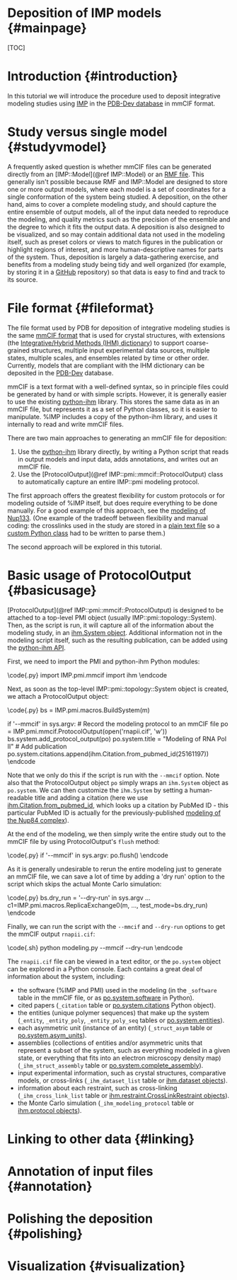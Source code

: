 Deposition of IMP models {#mainpage}
========================

[TOC]

# Introduction {#introduction}

In this tutorial we will introduce the procedure used to deposit integrative
modeling studies using [IMP](https://integrativemodeling.org/)
in the [PDB-Dev database](https://pdb-dev.wwpdb.org/) in mmCIF format.

# Study versus single model {#studyvmodel}

A frequently asked question is whether mmCIF files can be generated directly
from an [IMP::Model](@ref IMP::Model) or an
[RMF file](https://integrativemodeling.org/rmf/).
This generally isn't possible because RMF and IMP::Model are designed to
store one or more output models, where each model is a set of coordinates for
a single conformation of the system being studied. A deposition, on the other
hand, aims to cover a complete modeling study, and should capture the entire
ensemble of output models, all of the input data needed to reproduce the
modeling, and quality metrics such as the precision of the ensemble and the
degree to which it fits the output data. A deposition is also designed to
be visualized, and so may contain additional data not used in the modeling
itself, such as preset colors or views to match figures in the publication
or highlight regions of interest, and more human-descriptive names for parts
of the system. Thus, deposition is largely a data-gathering exercise, and
benefits from a modeling study being tidy and well organized (for example,
by storing it in a [GitHub](https://github.com) repository) so that data
is easy to find and track to its source.

# File format {#fileformat}

The file format used by PDB for deposition of integrative modeling studies
is the same [mmCIF format](http://mmcif.wwpdb.org/) that is used for crystal
structures, with extensions (the
[Integrative/Hybrid Methods (IHM) dictionary](http://mmcif.wwpdb.org/dictionaries/mmcif_ihm.dic/Index/))
to support coarse-grained structures, multiple input experimental data sources,
multiple states, multiple scales, and ensembles related by time or other
order. Currently, models that are compliant with the IHM dictionary can be
deposited in the [PDB-Dev](https://pdb-dev.wwpdb.org/) database.

mmCIF is a text format with a well-defined syntax, so in principle files
could be generated by hand or with simple scripts. However, it is generally
easier to use the existing [python-ihm](https://github.com/ihmwg/python-ihm)
library. This stores the same data as in an mmCIF file, but represents it as
a set of Python classes, so it is easier to manipulate. %IMP includes a
copy of the python-ihm library, and uses it internally to read and write
mmCIF files.

There are two main approaches to generating an mmCIF file for deposition:

 1. Use the [python-ihm](https://github.com/ihmwg/python-ihm) library directly,
    by writing a Python script that reads in output models and input data,
    adds annotations, and writes out an mmCIF file.
 2. Use the [ProtocolOutput](@ref IMP::pmi::mmcif::ProtocolOutput) class
    to automatically capture an entire IMP::pmi modeling protocol.

The first approach offers the greatest flexibility for custom protocols or
for modeling outside of %IMP itself, but does require everything to be done
manually. For a good example of this approach, see the
[modeling of Nup133](https://github.com/integrativemodeling/nup133/tree/master/outputs_foxs_ensemble_new/pdb-dev).
(One example of the tradeoff between flexibility and manual coding:
the crosslinks used in the study are stored in a
[plain text file](https://github.com/integrativemodeling/nup133/blob/master/Crosslinks/DSS_EDC_crosslinks.txt)
so a [custom Python class](https://github.com/integrativemodeling/nup133/blob/master/outputs_foxs_ensemble_new/pdb-dev/xlink.py)
had to be written to parse them.)

The second approach will be explored in this tutorial.

# Basic usage of ProtocolOutput {#basicusage}

[ProtocolOutput](@ref IMP::pmi::mmcif::ProtocolOutput) is designed to be
attached to a top-level PMI object (usually IMP::pmi::topology::System).
Then, as the
script is run, it will capture all of the information about the modeling
study, in an [ihm.System object](https://python-ihm.readthedocs.io/en/latest/main.html#ihm.System).
Additional information not in the modeling script itself, such as the
resulting publication, can be added using the
[python-ihm API](https://python-ihm.readthedocs.io/en/latest/usage.html).

First, we need to import the PMI and python-ihm Python modules:

\code{.py}
import IMP.pmi.mmcif
import ihm
\endcode

Next, as soon as the top-level IMP::pmi::topology::System object is created,
we attach a ProtocolOutput object:

\code{.py}
bs = IMP.pmi.macros.BuildSystem(m)

if '--mmcif' in sys.argv:
    # Record the modeling protocol to an mmCIF file
    po = IMP.pmi.mmcif.ProtocolOutput(open('rnapii.cif', 'w'))
    bs.system.add_protocol_output(po)
    po.system.title = "Modeling of RNA Pol II"
    # Add publication
    po.system.citations.append(ihm.Citation.from_pubmed_id(25161197))
\endcode

Note that we only do this if the script is run with the `--mmcif` option.
Note also that the ProtocolOutput object `po` simply wraps an `ihm.System`
object as `po.system`. We can then customize the `ihm.System` by setting a
human-readable title and adding a citation (here we use
[ihm.Citation.from\_pubmed\_id](https://python-ihm.readthedocs.io/en/latest/main.html#ihm.Citation.from_pubmed_id),
which looks up a citation by PubMed ID - this particular PubMed ID is
actually for the previously-published
[modeling of the Nup84 complex](https://salilab.org/nup84/)).

At the end of the modeling, we then simply write the entire study out to the
mmCIF file by using ProtocolOutput's `flush` method:

\code{.py}
if '--mmcif' in sys.argv:
    po.flush()
\endcode

As it is generally undesirable to rerun the entire modeling just to generate
an mmCIF file, we can save a lot of time by adding a 'dry run' option to the
script which skips the actual Monte Carlo simulation:

\code{.py}
bs.dry_run = '--dry-run' in sys.argv
...
c1=IMP.pmi.macros.ReplicaExchange0(m, ..., test_mode=bs.dry_run)
\endcode

Finally, we can run the script with the `--mmcif` and `--dry-run` options
to get the mmCIF output `rnapii.cif`:

\code{.sh}
python modeling.py --mmcif --dry-run
\endcode

The `rnapii.cif` file can be viewed in a text editor, or the `po.system`
object can be explored in a Python console. Each contains a great
deal of information about the system, including:

 - the software (%IMP and PMI) used in the modeling (in the `_software` table
   in the mmCIF file, or as [po.system.software](https://python-ihm.readthedocs.io/en/latest/main.html#ihm.System.software) in Python).
 - cited papers (`_citation` table or [po.system.citations](https://python-ihm.readthedocs.io/en/latest/main.html#ihm.System.citations) Python object).
 - the entities (unique polymer sequences) that make up the system
   (`_entity`, `_entity_poly`, `_entity_poly_seq` tables or [po.system.entities](https://python-ihm.readthedocs.io/en/latest/main.html#ihm.System.entities)).
 - each asymmetric unit (instance of an entity) (`_struct_asym` table or [po.system.asym\_units](https://python-ihm.readthedocs.io/en/latest/main.html#ihm.System.asym_units)).
 - assemblies (collections of entities and/or asymmetric units that represent
   a subset of the system, such as everything modeled in a given state, or
   everything that fits into an electron microscopy density map) (`_ihm_struct_assembly` table or [po.system.complete\_assembly](https://python-ihm.readthedocs.io/en/latest/main.html#ihm.System.complete_assembly)).
 - input experimental information, such as crystal structures, comparative
   models, or cross-links (`_ihm_dataset_list` table or [ihm.dataset objects](https://python-ihm.readthedocs.io/en/latest/dataset.html)).
 - information about each restraint, such as cross-linking (`_ihm_cross_link_list` table or [ihm.restraint.CrossLinkRestraint objects](https://python-ihm.readthedocs.io/en/latest/restraint.html#ihm.restraint.CrossLinkRestraint)).
 - the Monte Carlo simulation (`_ihm_modeling_protocol` table or [ihm.protocol objects](https://python-ihm.readthedocs.io/en/latest/protocol.html)).

# Linking to other data {#linking}

# Annotation of input files {#annotation}

# Polishing the deposition {#polishing}

# Visualization {#visualization}
